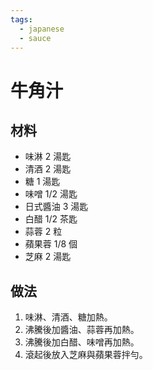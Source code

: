 ```yaml
---
tags:
  - japanese
  - sauce
---
```


# 牛角汁

## 材料
- 味淋 2 湯匙
- 清酒 2 湯匙
- 糖 1 湯匙
- 味噌 1/2 湯匙
- 日式醬油 3 湯匙
- 白醋 1/2 茶匙
- 蒜蓉 2 粒
- 蘋果蓉 1/8 個
- 芝麻 2 湯匙

## 做法
1. 味淋、清酒、糖加熱。
2. 沸騰後加醬油、蒜蓉再加熱。
3. 沸騰後加白醋、味噌再加熱。
4. 滾起後放入芝麻與蘋果蓉拌勻。
